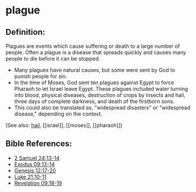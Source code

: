# plague #

## Definition: ##

Plagues are events which cause suffering or death to a large number of people. Often a plague is a disease that spreads quickly and causes many people to die before it can be stopped.

* Many plagues have natural causes, but some were sent by God to punish people for sin.
* In the time of Moses, God sent ten plagues against Egypt to force Pharaoh to let Israel leave Egypt. These plagues included water turning into blood, physical diseases, destruction of crops by insects and hail, three days of complete darkness, and death of the firstborn sons.
* This could also be translated as, "widespread disasters" or "widespread disease," depending on the context.

(See also: [hail](../other/hail.md), [[israel]], [[moses]], [[pharaoh]])

## Bible References: ##

* [2 Samuel 24:13-14](https://door43.org/en/bible/notes/2sa/24/13)
* [Exodus 09:13-14](https://door43.org/en/bible/notes/exo/09/13)
* [Genesis 12:17-20](https://door43.org/en/bible/notes/gen/12/17)
* [Luke 21:10-11](https://door43.org/en/bible/notes/luk/21/10)
* [Revelation 09:18-19](https://door43.org/en/bible/notes/rev/09/18)

